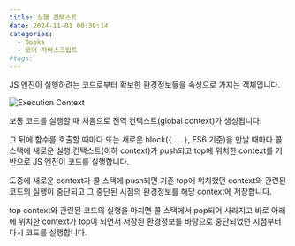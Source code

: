 ```yaml
---
title: 실행 컨택스트
date: 2024-11-01 00:39:14
categories:
  - Books
  - 코어 자바스크립트
#tags:
---
```


JS 엔진이 실행하려는 코드로부터 확보한 환경정보들을 속성으로 가지는 객체입니다.

![Execution Context](/images/exec_context.png)

보통 코드를 실행할 때 처음으로 전역 컨택스트(global context)가 생성됩니다.

그 뒤에 함수를 호출할 때마다 또는 새로운 block(`{...}`, ES6 기준)을 만날 때마다 콜 스택에 새로운 실행 컨택스트(이하 context)가 push되고 top에 위치한 context를 기반으로 JS 엔진이 코드를 실행합니다.

도중에 새로운 context가 콜 스택에 push되면 기존 top에 위치했던 context와 관련된 코드의 실행이 중단되고 그 중단된 시점의 환경정보를 해당 context에 저장합니다.

top context와 관련된 코드의 실행을 마치면 콜 스택에서 pop되어 사라지고 바로 아래에 위치한 context가 top이 되면서 저장된 환경정보를 바탕으로 중단되었던 지점부터 다시 코드를 실행합니다.
